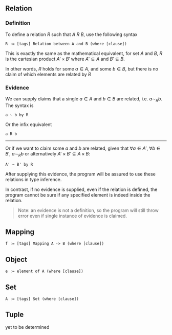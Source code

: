 ## Relation

### Definition

To define a relation $R$ such that $A\ R\ B$, use the following syntax

```
R := [tags] Relation between A and B (where [clause])
```

This is exactly the same as the mathematical equivalent, for set $A$ and $B$, $R$ is the cartesian product $A'\times B'$ where $A'\subseteq A$ and $B'\subseteq B$. 

In other words, $R$ holds for some $a\in A$, and some $b\in B$, but there is no claim of which elements are related by $R$

### Evidence

We can supply claims that a single $a\in A$ and $b\in B$ are related, i.e. $a\sim_R b$. The syntax is

```
a ~ b by R
```

Or the infix equivalent

```
a R b
```

---

Or if we want to claim some $a$ and $b$ are related, given that $\forall a\in A'$, $\forall b\in B'$, $a\sim_R b$ or alternatively $A'\times B'\subseteq A\times B$: 

```
A' ~ B' by R
```

After supplying this evidence, the program will be assured to use these relations in type inference. 

In contrast, if no evidence is supplied, even if the relation is defined, the program cannot be sure if any specified element is indeed inside the relation. 

> Note: an evidence is not a definition, so the program will still throw error even if single instance of evidence is claimed. 

## Mapping

```
f := [tags] Mapping A -> B (where [clause])
```

## Object

```
e := element of A (where [clause])
```

## Set

```
A := [tags] Set (where [clause])
```

## Tuple

yet to be determined
